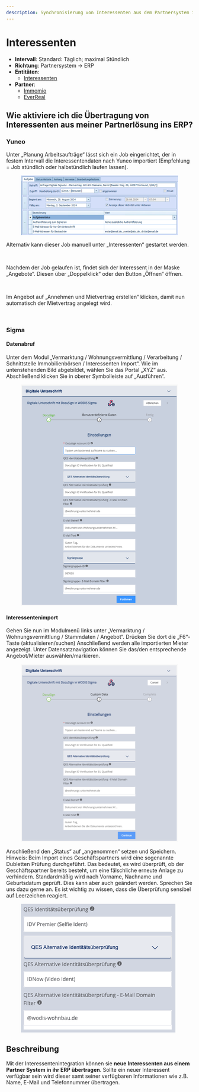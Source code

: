 ```yaml
---
description: Synchronisierung von Interessenten aus dem Partnersystem in das ERP
---
```


# Interessenten

* **Intervall**: Standard: Täglich; maximal Stündlich
* **Richtung**: Partnersystem -> ERP
* **Entitäten**:
  * [Interessenten](../entitaeten/interessenten.md)
* **Partner**:
  * [Immomio](../partner-and-apps/immomio.md)
  * [EverReal](../partner-and-apps/everreal.md)

## Wie aktiviere ich die Übertragung von Interessenten aus meiner Partnerlösung ins ERP?

### Yuneo

Unter „Planung Arbeitsaufträge“ lässt sich ein Job eingerichtet, der in festem Intervall die Interessentendaten nach Yuneo importiert (Empfehlung = Job stündlich oder halbstündlich laufen lassen).

<figure><img src="../.gitbook/assets/image (3).png" alt=""><figcaption></figcaption></figure>

Alternativ kann dieser Job manuell unter „Interessenten“ gestartet werden.

<figure><img src="../.gitbook/assets/image (4).png" alt=""><figcaption></figcaption></figure>

Nachdem der Job gelaufen ist, findet sich der Interessent in der Maske „Angebote“. Diesen über „Doppelklick“ oder den Button „Öffnen“ öffnen.

<figure><img src="../.gitbook/assets/image (5).png" alt=""><figcaption></figcaption></figure>

Im Angebot auf „Annehmen und Mietvertrag erstellen“ klicken, damit nun automatisch der Mietvertrag angelegt wird.

<figure><img src="../.gitbook/assets/image (6).png" alt=""><figcaption></figcaption></figure>



### Sigma

#### Datenabruf

Unter dem Modul „Vermarktung / Wohnungsvermittlung / Verarbeitung / Schnittstelle Immobilienbörsen / Interessenten Import“. Wie im untenstehenden Bild abgebildet, wählen Sie das Portal „XYZ“ aus. Abschließend klicken Sie in oberer Symbolleiste auf „Ausführen“.

<figure><img src="../.gitbook/assets/image.png" alt=""><figcaption></figcaption></figure>

#### Interessentenimport

Gehen Sie nun im Modulmenü links unter „Vermarktung / Wohnungsvermittlung / Stammdaten / Angebot“. Drücken Sie dort die „F6“-Taste (aktualisieren/suchen) Anschließend werden alle importierten Mieter angezeigt. Unter Datensatznavigation können Sie das/den entsprechende Angebot/Mieter auswählen/markieren.

<figure><img src="../.gitbook/assets/image (1).png" alt=""><figcaption></figcaption></figure>

Anschließend den „Status“ auf „angenommen“ setzen und Speichern. Hinweis: Beim Import eines Geschäftspartners wird eine sogenannte Dubletten Prüfung durchgeführt. Das bedeutet, es wird überprüft, ob der Geschäftspartner bereits besteht, um eine fälschliche erneute Anlage zu verhindern. Standardmäßig wird nach Vorname, Nachname und Geburtsdatum geprüft. Dies kann aber auch geändert werden. Sprechen Sie uns dazu gerne an. Es ist wichtig zu wissen, dass die Überprüfung sensibel auf Leerzeichen reagiert.

<figure><img src="../.gitbook/assets/image (2).png" alt=""><figcaption></figcaption></figure>



## Beschreibung

Mit der Interessentenintegration können sie **neue Interessenten aus einem Partner System in ihr ERP übertragen**. Sollte ein neuer Interessent verfügbar sein wird dieser samt seiner verfügbaren Informationen wie z.B. Name, E-Mail und Telefonnummer übertragen.

